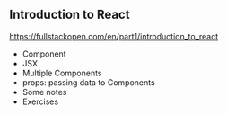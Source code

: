 ## Introduction to React
https://fullstackopen.com/en/part1/introduction_to_react
- Component
- JSX
- Multiple Components
- props: passing data to Components
- Some notes
- Exercises
